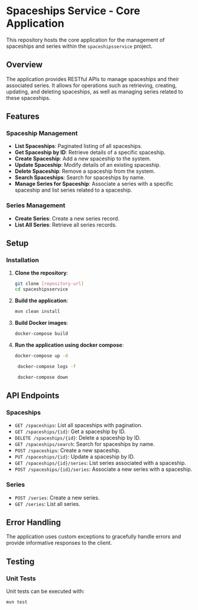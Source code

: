 # Spaceships Service - Core Application

This repository hosts the core application for the management of spaceships and series within the `spaceshipsservice` project.

## Overview

The application provides RESTful APIs to manage spaceships and their associated series. It allows for operations such as retrieving, creating, updating, and deleting spaceships, as well as managing series related to these spaceships.

## Features

### Spaceship Management
- **List Spaceships**: Paginated listing of all spaceships.
- **Get Spaceship by ID**: Retrieve details of a specific spaceship.
- **Create Spaceship**: Add a new spaceship to the system.
- **Update Spaceship**: Modify details of an existing spaceship.
- **Delete Spaceship**: Remove a spaceship from the system.
- **Search Spaceships**: Search for spaceships by name.
- **Manage Series for Spaceship**: Associate a series with a specific spaceship and list series related to a spaceship.

### Series Management
- **Create Series**: Create a new series record.
- **List All Series**: Retrieve all series records.

## Setup
### Installation
1. **Clone the repository**:
    ```bash
    git clone [repository-url]
    cd spaceshipsservice
    ```

2. **Build the application**:
    ```bash
    mvn clean install

    ```
   
3. **Build Docker images**:
    ```bash
    docker-compose build
    ```
   
4. **Run the application using docker compose**:
    ```bash
    docker-compose up -d
    ```
   ```bash
    docker-compose logs -f
    ```
   ```bash
    docker-compose down
    ```


## API Endpoints

### Spaceships
- `GET /spaceships`: List all spaceships with pagination.
- `GET /spaceships/{id}`: Get a spaceship by ID.
- `DELETE /spaceships/{id}`: Delete a spaceship by ID.
- `GET /spaceships/search`: Search for spaceships by name.
- `POST /spaceships`: Create a new spaceship.
- `PUT /spaceships/{id}`: Update a spaceship by ID.
- `GET /spaceships/{id}/series`: List series associated with a spaceship.
- `POST /spaceships/{id}/series`: Associate a new series with a spaceship.

### Series
- `POST /series`: Create a new series.
- `GET /series`: List all series.

## Error Handling

The application uses custom exceptions to gracefully handle errors and provide informative responses to the client.

## Testing

### Unit Tests

Unit tests can be executed with:

```bash
mvn test
